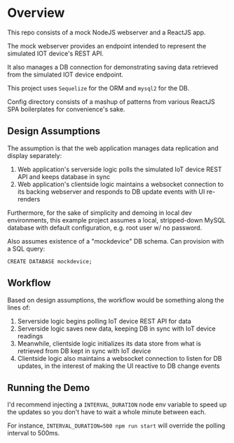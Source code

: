 # Overview
This repo consists of a mock NodeJS webserver and a ReactJS app.

The mock webserver provides an endpoint intended to represent the simulated IOT device's REST API.

It also manages a DB connection for demonstrating saving data retrieved from the simulated IOT device endpoint.

This project uses `Sequelize` for the ORM and `mysql2` for the DB.

Config directory consists of a mashup of patterns from various ReactJS SPA boilerplates for convenience's sake.

## Design Assumptions

The assumption is that the web application manages data replication and display separately:

1. Web application's serverside logic polls the simulated IoT device REST API and keeps database in sync
2. Web application's clientside logic maintains a websocket connection to its backing webserver and responds to DB update events with UI re-renders

Furthermore, for the sake of simplicity and demoing in local dev environments, this example project assumes a local, stripped-down MySQL database with default configuration, e.g. root user w/ no password.

Also assumes existence of a "mockdevice" DB schema. Can provision with a SQL query:

```
CREATE DATABASE mockdevice;
```

## Workflow

Based on design assumptions, the workflow would be something along the lines of:

1. Serverside logic begins polling IoT device REST API for data
2. Serverside logic saves new data, keeping DB in sync with IoT device readings
3. Meanwhile, clientside logic initializes its data store from what is retrieved from DB kept in sync with IoT device
4. Clientside logic also maintains a websocket connection to listen for DB updates, in the interest of making the UI reactive to DB change events

## Running the Demo
I'd recommend injecting a `INTERVAL_DURATION` node env variable to speed up the updates so you don't have to wait a whole minute between each.

For instance, `INTERVAL_DURATION=500 npm run start` will override the polling interval to 500ms.